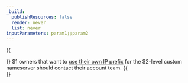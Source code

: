 ```yaml
---
_build:
  publishResources: false
  render: never
  list: never
inputParameters: param1;;param2
---
```


{{<Aside>}}
$1 owners that want to [use their own IP prefix](/byoip/) for the $2-level custom nameserver should contact their account team.
{{</Aside>}}